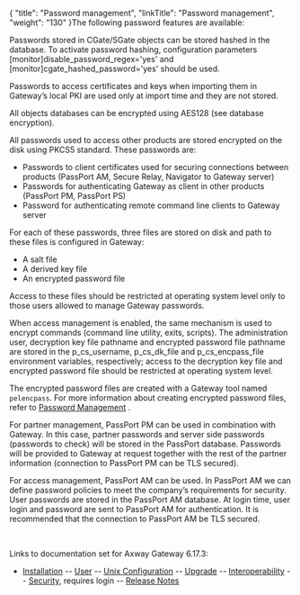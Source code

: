 {
    "title": "Password management",
    "linkTitle": "Password management",
    "weight": "130"
}The following password features are available:

Passwords stored in CGate/SGate objects can be stored hashed in the database. To activate password hashing, configuration parameters \[monitor\]disable\_password\_regex='yes' and \[monitor\]cgate\_hashed\_password='yes' should be used.

Passwords to access certificates and keys when importing them in Gateway’s local PKI are used only at import time and they are not stored.

All objects databases can be encrypted using AES128 (see database encryption).

All passwords used to access other products are stored encrypted on the disk using PKCS5 standard. These passwords are:

-   Passwords to client certificates used for securing connections between products (<span class="mc-variable suite_variables.PassPortName variable">PassPort</span> AM, Secure Relay, Navigator to Gateway server)
-   Passwords for authenticating Gateway as client in other products (<span class="mc-variable suite_variables.PassPortName variable">PassPort</span> PM, <span class="mc-variable suite_variables.PassPortName variable">PassPort</span> PS)
-   Password for authenticating remote command line clients to Gateway server

For each of these passwords, three files are stored on disk and path to these files is configured in Gateway:

-   A salt file
-   A derived key file
-   An encrypted password file

Access to these files should be restricted at operating system level only to those users allowed to manage Gateway passwords.

When access management is enabled, the same mechanism is used to encrypt commands (command line utility, exits, scripts). The administration user, decryption key file pathname and encrypted password file pathname are stored in the <span class="code">p\_cs\_username, p\_cs\_dk\_file </span>and <span class="code">p\_cs\_encpass\_file</span> environment variables, respectively; access to the decryption key file and encrypted password file should be restricted at operating system level.

The encrypted password files are created with a Gateway tool named `pelencpass`. For more information about creating encrypted password files, refer to [Password Management](../../managing_security_start_here/password_management) .

For partner management, <span class="mc-variable suite_variables.PassPortName variable">PassPort</span> PM can be used in combination with Gateway. In this case, partner passwords and server side passwords (passwords to check) will be stored in the <span class="mc-variable suite_variables.PassPortName variable">PassPort</span> database. Passwords will be provided to Gateway at request together with the rest of the partner information (connection to <span class="mc-variable suite_variables.PassPortName variable">PassPort</span> PM can be TLS secured).

For access management, <span class="mc-variable suite_variables.PassPortName variable">PassPort</span> AM can be used. In <span class="mc-variable suite_variables.PassPortName variable">PassPort</span> AM we can define password policies to meet the company’s requirements for security. User passwords are stored in the <span class="mc-variable suite_variables.PassPortName variable">PassPort</span> AM database. At login time, user login and password are sent to <span class="mc-variable suite_variables.PassPortName variable">PassPort</span> AM for authentication. It is recommended that the connection to <span class="mc-variable suite_variables.PassPortName variable">PassPort</span> AM be TLS secured.

 

Links to documentation set for Axway Gateway <span class="mc-variable axway_variables.Release_Number variable">6.17.3</span>:

-   [Installation](/bundle/Gateway_6173_InstallationGuide_allOS_en_HTML5/page/Content/start_page.htm) -- [User](/bundle/Gateway_6173_UsersGuide_allOS_en_HTML5/page/Content/start_page.htm) -- [Unix Configuration](/bundle/Gateway_6173_ConfigurationGuide_UNIX_en_HTML5/page/Content/start_page.htm) -- [Upgrade](/bundle/Gateway_6173_UpgradeGuide_allOS_en_HTML5/page/Content/start_page.htm) -- [Interoperability](/bundle/Gateway_6173_InteroperabilityGuide_allOS_en_HTML5/page/Content/start_page.htm) -- [Security](/bundle/Gateway_6173_SecurityGuide_allOS_en_HTML5/page/Content/start_page.htm), requires login -- [Release Notes](/bundle/Gateway_6173_ReleaseNotes_allOS_en_HTML5/page/Content/Gateway_ReleaseNotes_allOS_en.htm)
